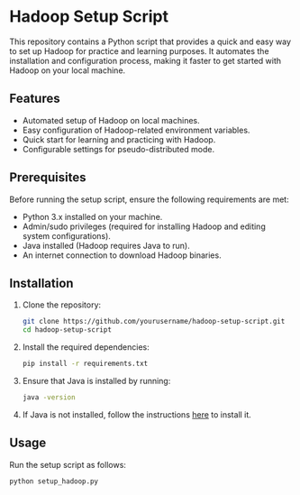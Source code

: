 # Hadoop Setup Script

This repository contains a Python script that provides a quick and easy way to set up Hadoop for practice and learning purposes. It automates the installation and configuration process, making it faster to get started with Hadoop on your local machine.

## Features

- Automated setup of Hadoop on local machines.
- Easy configuration of Hadoop-related environment variables.
- Quick start for learning and practicing with Hadoop.
- Configurable settings for pseudo-distributed mode.

## Prerequisites

Before running the setup script, ensure the following requirements are met:

- Python 3.x installed on your machine.
- Admin/sudo privileges (required for installing Hadoop and editing system configurations).
- Java installed (Hadoop requires Java to run).
- An internet connection to download Hadoop binaries.

## Installation

1. Clone the repository:
    ```bash
    git clone https://github.com/yourusername/hadoop-setup-script.git
    cd hadoop-setup-script
    ```

2. Install the required dependencies:
    ```bash
    pip install -r requirements.txt
    ```

3. Ensure that Java is installed by running:
    ```bash
    java -version
    ```

4. If Java is not installed, follow the instructions [here](https://www.oracle.com/java/technologies/javase-jdk11-downloads.html) to install it.

## Usage

Run the setup script as follows:

```bash
python setup_hadoop.py